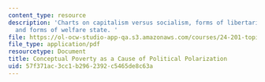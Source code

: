 ```yaml
---
content_type: resource
description: 'Charts on capitalism versus socialism, forms of libertarian capitalism,
  and forms of welfare state. '
file: https://ol-ocw-studio-app-qa.s3.amazonaws.com/courses/24-201-topics-in-the-history-of-philosophy-justice-political-economy-spring-2016/57f371ac3cc1b2962392c5465de8c63a_MIT24_201S16_Conceptual.pdf
file_type: application/pdf
resourcetype: Document
title: Conceptual Poverty as a Cause of Political Polarization
uid: 57f371ac-3cc1-b296-2392-c5465de8c63a
---
```

